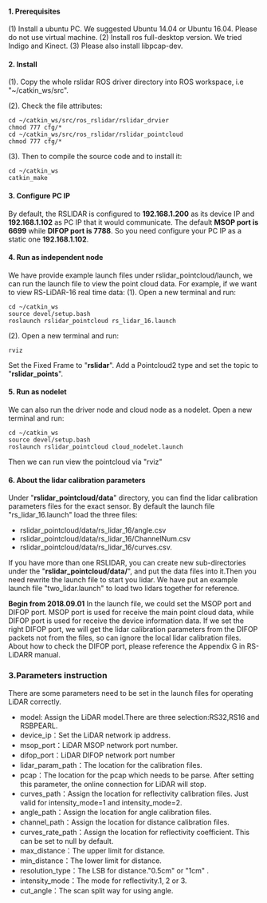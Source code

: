 #### 1. Prerequisites
(1) Install a ubuntu PC. We suggested Ubuntu 14.04 or Ubuntu 16.04. Please do not use virtual machine.
(2) Install ros full-desktop version. We tried Indigo and Kinect.
(3) Please also install libpcap-dev.

####  2. Install
(1). Copy the whole rslidar ROS driver directory into ROS workspace, i.e "~/catkin_ws/src".

(2). Check the file attributes:

```
cd ~/catkin_ws/src/ros_rslidar/rslidar_drvier
chmod 777 cfg/*
cd ~/catkin_ws/src/ros_rslidar/rslidar_pointcloud
chmod 777 cfg/*
```

(3). Then to compile the source code and to install it:

```
cd ~/catkin_ws
catkin_make
```
#### 3. Configure PC IP
By default, the RSLIDAR is configured to **192.168.1.200** as its device IP and **192.168.1.102** as PC IP that it would communicate. The default **MSOP port is 6699** while **DIFOP port is 7788**.
So you need configure your PC IP as a static one **192.168.1.102**.

#### 4. Run as independent node
We have provide example launch files under rslidar_pointcloud/launch, we can run the launch file to view the point cloud data. For example, if we want to view RS-LiDAR-16 real time data:
(1). Open a new terminal and run:

```
cd ~/catkin_ws
source devel/setup.bash
roslaunch rslidar_pointcloud rs_lidar_16.launch
```

(2). Open a new terminal and run:

```
rviz
```
Set the Fixed Frame to "**rslidar**".
Add a Pointcloud2 type and set the topic to "**rslidar_points**".

#### 5. Run as nodelet
We can also run the driver node and cloud node as a nodelet.
Open a new terminal and run:

```
cd ~/catkin_ws
source devel/setup.bash
roslaunch rslidar_pointcloud cloud_nodelet.launch
```
Then we can run view the pointcloud via "rviz"

#### 6. About the lidar calibration parameters
Under "**rslidar_pointcloud/data**" directory, you can find the lidar calibration parameters files for the exact sensor. By default the launch file "rs_lidar_16.launch" load the three files:
- rslidar_pointcloud/data/rs_lidar_16/angle.csv
- rslidar_pointcloud/data/rs_lidar_16/ChannelNum.csv
- rslidar_pointcloud/data/rs_lidar_16/curves.csv.

If you have more than one RSLIDAR, you can create new sub-directories under the "**rslidar_pointcloud/data/**", and put the data files into it.Then you need rewrite the launch file to start you lidar. We have put an example launch file "two_lidar.launch" to load two lidars together for reference.

**Begin from 2018.09.01**
In the launch file, we could set the MSOP port and DIFOP port.
MSOP port is used for receive the main point cloud data, while DIFOP port is used for receive the device information data. If we set the right DIFOP port, we will get the lidar calibration parameters from the DIFOP packets not from the files, so can ignore the local lidar calibration files. About how to check the DIFOP port, please reference the Appendix G in RS-LiDARR manual.

### 3.Parameters instruction
There are some parameters need to be set in the launch files for operating LiDAR correctly.
* model: Assign the LiDAR model.There are three selection:RS32,RS16 and RSBPEARL.
* device_ip：Set the LiDAR network ip address.
* msop_port：LiDAR MSOP network port number.
* difop_port：LiDAR DIFOP network port number
* lidar_param_path：The location for the calibration files.
* pcap：The location for the pcap which needs to be parse. After setting this parameter, the online connection for LiDAR will stop.
* curves_path：Assign the location for reflectivity calibration files. Just valid for intensity_mode=1 and intensity_mode=2.
* angle_path：Assign the location for angle calibration files.
* channel_path：Assign the location for distance calibration files.
* curves_rate_path：Assign the location for reflectivity coefficient. This can be set to null by default.
* max_distance：The upper limit for distance.
* min_distance：The lower limit for distance.
* resolution_type：The LSB for distance."0.5cm" or "1cm" .
* intensity_mode：The mode for reflectivity.1, 2 or 3.
* cut_angle：The scan split way for using angle.